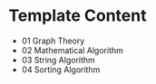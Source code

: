 # Template Content
- 01 Graph Theory
- 02 Mathematical Algorithm
- 03 String Algorithm
- 04 Sorting Algorithm
